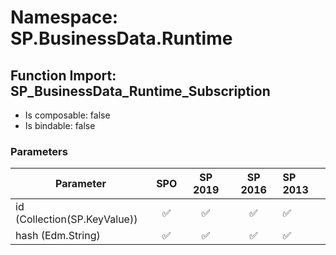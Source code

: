 # Namespace: SP.BusinessData.Runtime

## Function Import: SP_BusinessData_Runtime_Subscription

- Is composable: false
- Is bindable: false

### Parameters

Parameter | SPO | SP 2019 | SP 2016 | SP 2013
----------|:---:|:-------:|:-------:|:-------
id (Collection(SP.KeyValue)) | ✅ | ✅ | ✅ | ✅
hash (Edm.String) | ✅ | ✅ | ✅ | ✅